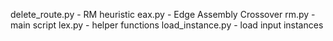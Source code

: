 delete_route.py - RM heuristic
eax.py - Edge Assembly Crossover
rm.py - main script
lex.py - helper functions
load_instance.py - load input instances


